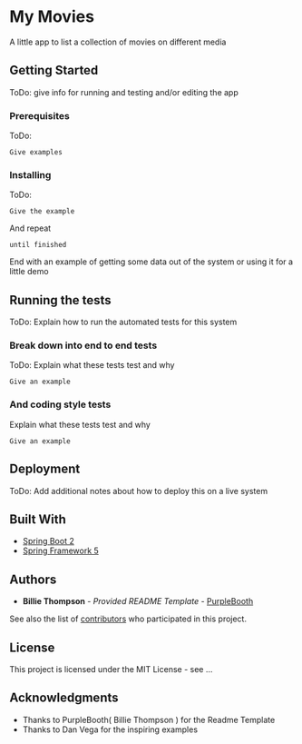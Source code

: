# My Movies

A little app to list a collection of movies on different media


## Getting Started

ToDo: give info for running and testing and/or editing the app

### Prerequisites

ToDo: 

```
Give examples
```

### Installing

ToDo:

```
Give the example
```

And repeat

```
until finished
```

End with an example of getting some data out of the system or using it for a little demo

## Running the tests

ToDo: Explain how to run the automated tests for this system

### Break down into end to end tests

ToDo: Explain what these tests test and why

```
Give an example
```

### And coding style tests

Explain what these tests test and why

```
Give an example
```

## Deployment

ToDo: Add additional notes about how to deploy this on a live system

## Built With

* [Spring Boot 2]()
* [Spring Framework 5]()

## Authors

* **Billie Thompson** - *Provided README Template* - [PurpleBooth](https://github.com/PurpleBooth)

See also the list of [contributors](https://github.com/PurpleBooth/a-good-readme-template/contributors) who participated in this project.

## License

This project is licensed under the MIT License - see ...

## Acknowledgments

* Thanks to PurpleBooth( Billie Thompson ) for the Readme Template
* Thanks to Dan Vega for the inspiring examples


